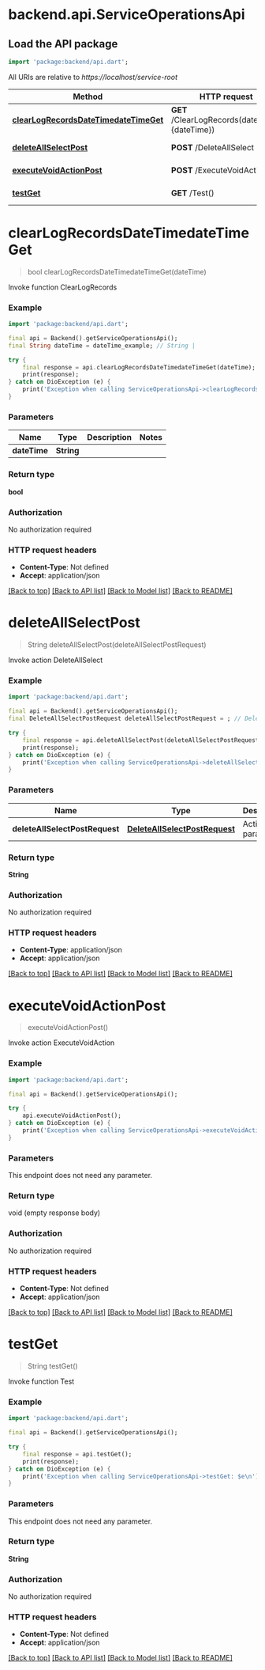 # backend.api.ServiceOperationsApi

## Load the API package
```dart
import 'package:backend/api.dart';
```

All URIs are relative to *https://localhost/service-root*

Method | HTTP request | Description
------------- | ------------- | -------------
[**clearLogRecordsDateTimedateTimeGet**](ServiceOperationsApi.md#clearlogrecordsdatetimedatetimeget) | **GET** /ClearLogRecords(dateTime&#x3D;{dateTime}) | Invoke function ClearLogRecords
[**deleteAllSelectPost**](ServiceOperationsApi.md#deleteallselectpost) | **POST** /DeleteAllSelect | Invoke action DeleteAllSelect
[**executeVoidActionPost**](ServiceOperationsApi.md#executevoidactionpost) | **POST** /ExecuteVoidAction | Invoke action ExecuteVoidAction
[**testGet**](ServiceOperationsApi.md#testget) | **GET** /Test() | Invoke function Test


# **clearLogRecordsDateTimedateTimeGet**
> bool clearLogRecordsDateTimedateTimeGet(dateTime)

Invoke function ClearLogRecords

### Example
```dart
import 'package:backend/api.dart';

final api = Backend().getServiceOperationsApi();
final String dateTime = dateTime_example; // String | 

try {
    final response = api.clearLogRecordsDateTimedateTimeGet(dateTime);
    print(response);
} catch on DioException (e) {
    print('Exception when calling ServiceOperationsApi->clearLogRecordsDateTimedateTimeGet: $e\n');
}
```

### Parameters

Name | Type | Description  | Notes
------------- | ------------- | ------------- | -------------
 **dateTime** | **String**|  | 

### Return type

**bool**

### Authorization

No authorization required

### HTTP request headers

 - **Content-Type**: Not defined
 - **Accept**: application/json

[[Back to top]](#) [[Back to API list]](../README.md#documentation-for-api-endpoints) [[Back to Model list]](../README.md#documentation-for-models) [[Back to README]](../README.md)

# **deleteAllSelectPost**
> String deleteAllSelectPost(deleteAllSelectPostRequest)

Invoke action DeleteAllSelect

### Example
```dart
import 'package:backend/api.dart';

final api = Backend().getServiceOperationsApi();
final DeleteAllSelectPostRequest deleteAllSelectPostRequest = ; // DeleteAllSelectPostRequest | Action parameters

try {
    final response = api.deleteAllSelectPost(deleteAllSelectPostRequest);
    print(response);
} catch on DioException (e) {
    print('Exception when calling ServiceOperationsApi->deleteAllSelectPost: $e\n');
}
```

### Parameters

Name | Type | Description  | Notes
------------- | ------------- | ------------- | -------------
 **deleteAllSelectPostRequest** | [**DeleteAllSelectPostRequest**](DeleteAllSelectPostRequest.md)| Action parameters | [optional] 

### Return type

**String**

### Authorization

No authorization required

### HTTP request headers

 - **Content-Type**: application/json
 - **Accept**: application/json

[[Back to top]](#) [[Back to API list]](../README.md#documentation-for-api-endpoints) [[Back to Model list]](../README.md#documentation-for-models) [[Back to README]](../README.md)

# **executeVoidActionPost**
> executeVoidActionPost()

Invoke action ExecuteVoidAction

### Example
```dart
import 'package:backend/api.dart';

final api = Backend().getServiceOperationsApi();

try {
    api.executeVoidActionPost();
} catch on DioException (e) {
    print('Exception when calling ServiceOperationsApi->executeVoidActionPost: $e\n');
}
```

### Parameters
This endpoint does not need any parameter.

### Return type

void (empty response body)

### Authorization

No authorization required

### HTTP request headers

 - **Content-Type**: Not defined
 - **Accept**: application/json

[[Back to top]](#) [[Back to API list]](../README.md#documentation-for-api-endpoints) [[Back to Model list]](../README.md#documentation-for-models) [[Back to README]](../README.md)

# **testGet**
> String testGet()

Invoke function Test

### Example
```dart
import 'package:backend/api.dart';

final api = Backend().getServiceOperationsApi();

try {
    final response = api.testGet();
    print(response);
} catch on DioException (e) {
    print('Exception when calling ServiceOperationsApi->testGet: $e\n');
}
```

### Parameters
This endpoint does not need any parameter.

### Return type

**String**

### Authorization

No authorization required

### HTTP request headers

 - **Content-Type**: Not defined
 - **Accept**: application/json

[[Back to top]](#) [[Back to API list]](../README.md#documentation-for-api-endpoints) [[Back to Model list]](../README.md#documentation-for-models) [[Back to README]](../README.md)

